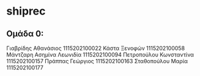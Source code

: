 # shiprec

## Ομάδα 0:

Γιαβρίδης Αθανάσιος 			1115202100022
Κάστα Ξενοφών				    1115202100058
Μάντζαρη Ασημίνα Λεωνιδία	    1115202100094
Πετροπούλου Κωνσταντίνα 	    1115202100157
Πράππας Γεώργιος 			    1115202100163
Σταθοπούλου Μαρία 			    1115202100177

